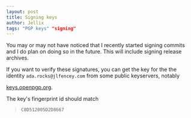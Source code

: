 ```yaml
---
layout: post
title: Signing keys
author: Jellix
tags: "PGP keys" "signing"
---
```


You may or may not have noticed that I recently started signing commits and I
do plan on doing so in the future.  This will include signing release archives.

If you want to verify these signatures, you can get the key for the the
identity `ada.rocks@jlfencey.com` from some public keyservers, notably

[keys.openpgp.org](https://keys.openpgp.org).

The key's fingerprint id should match

  > `C8D512005D2D8667`
